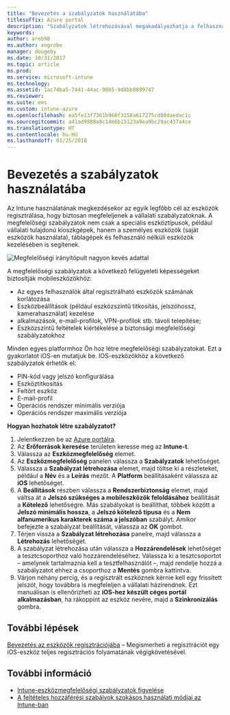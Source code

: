 ```yaml
---
title: "Bevezetés a szabályzatok használatába"
titlesuffix: Azure portal
description: "Szabályzatok létrehozásával megakadályozhatja a felhasználókat abban, hogy olyan dolgokat hajtsanak végre az eszközeikkel, amelyekre nincs felhatalmazásuk."
keywords: 
author: arob98
ms.author: angrobe
manager: dougeby
ms.date: 10/31/2017
ms.topic: article
ms.prod: 
ms.service: microsoft-intune
ms.technology: 
ms.assetid: 1ac74ba5-7441-44ac-98b5-9d8bb8899747
ms.reviewer: 
ms.suite: ems
ms.custom: intune-azure
ms.openlocfilehash: ea5fe13f7361b968f3158a617275cd08daedac1c
ms.sourcegitcommit: a41ad9988a8c14e6b15123a9ea9bc29ac437a4ce
ms.translationtype: HT
ms.contentlocale: hu-HU
ms.lasthandoff: 01/25/2018
---
```

# <a name="get-started-with-policies"></a>Bevezetés a szabályzatok használatába

Az Intune használatának megkezdésekor az egyik legfőbb cél az eszközök regisztrálása, hogy biztosan megfeleljenek a vállalati szabályzatoknak. A megfelelőségi szabályzatok nem csak a speciális eszköztípusok, például vállalati tulajdonú kioszkgépek, hanem a személyes eszközök (saját eszközök használata), táblagépek és felhasználó nélküli eszközök kezelésében is segítenek.

![Megfelelőségi irányítópult nagyon kevés adattal](/intune/media/generic-compliance-dashboard.png)

A megfelelőségi szabályzatok a következő felügyeleti képességeket biztosítják mobileszközökhöz:

* Az egyes felhasználók által regisztrálható eszközök számának korlátozása
* Eszközbeállítások (például eszközszintű titkosítás, jelszóhossz, kamerahasználat) kezelése
* alkalmazások, e-mail-profilok, VPN-profilok stb. távoli telepítése;
* Eszközszintű feltételek kiértékelése a biztonsági megfelelőségi szabályzatokhoz

Minden egyes platformhoz Ön hoz létre megfelelőségi szabályzatokat. Ezt a gyakorlatot iOS-en mutatjuk be. IOS-eszközökhöz a következő szabályzatok érhetők el:

* PIN-kód vagy jelszó konfigurálása
* Eszköztitkosítás
* Feltört eszköz
* E-mail-profil
* Operációs rendszer minimális verziója
* Operációs rendszer maximális verziója

__Hogyan hozhatok létre szabályzatot?__

1. Jelentkezzen be az [Azure portálra](https://portal.azure.com).
2. Az **Erőforrások keresése** területen keresse meg az **Intune-t**.
3. Válassza az **Eszközmegfelelőség** elemet.
4. Az **Eszközmegfelelőség** panelen válassza a **Szabályzatok** lehetőséget.
5. Válassza a **Szabályzat létrehozása** elemet, majd töltse ki a részleteket, például a **Név** és a **Leírás** mezőt. A **Platform** beállításaként válassza az **iOS** lehetőséget.
6. A **Beállítások** részben válassza a **Rendszerbiztonság** elemet, majd váltsa át a **Jelszó szükséges a mobileszközök feloldásához** beállítását a **Kötelező** lehetőségre. Más szabályokat is beállíthat, többek között a **Jelszó minimális hossza**, a **Jelszó kötelező típusa**  és a **Nem alfanumerikus karakterek száma a jelszóban** szabályt. Amikor befejezte a szabályzat beállítását, válassza az **OK** gombot.
7. Térjen vissza a **Szabályzat létrehozása** panelre, majd válassza a **Létrehozás** lehetőséget.
8. A szabályzat létrehozása után válassza a **Hozzárendelések** lehetőséget a tesztcsoporthoz való hozzárendeléséhez. Válassza ki a tesztcsoportot – amelynek tartalmaznia kell a tesztfelhasználót –, majd rendelje hozzá a szabályzatot ehhez a csoporthoz a **Mentés** gombra kattintva.
9. Várjon néhány percig, és a regisztrált eszköznek kérnie kell egy frissített jelszót, hogy továbbra is megfeleljen a vállalati házirendnek. Ezt manuálisan is ellenőrizheti az **iOS-hez készült céges portál alkalmazásban**, ha rákoppint az eszköz nevére, majd a **Szinkronizálás** gombra.

## <a name="next-steps"></a>További lépések

[Bevezetés az eszközök regisztrációjába](get-started-enroll.md) – Megismerheti a regisztrációt egy iOS-eszköz teljes regisztrációs folyamatának végigkövetésével.

## <a name="learn-more"></a>További információ

* [Intune-eszközmegfelelőségi szabályzatok figyelése](compliance-policy-monitor.md)
* [A feltételes hozzáférési szabályok szokásos használati módjai az Intune-ban](conditional-access-intune-common-ways-use.md)
